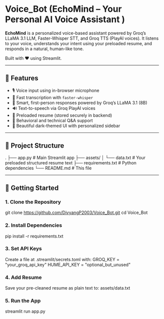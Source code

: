 # Voice_Bot (EchoMind – Your Personal AI Voice Assistant )

**EchoMind** is a personalized voice-based assistant powered by Groq’s LLaMA 3.1 LLM, Faster-Whisper STT, and Groq TTS (PlayAI voices). It listens to your voice, understands your intent using your preloaded resume, and responds in a natural, human-like tone.

Built with ❤️ using Streamlit.

---

## 🎯 Features

- 🎙️ Voice input using in-browser microphone
- 🧠 Fast transcription with `faster-whisper`
- 💬 Smart, first-person responses powered by Groq’s LLaMA 3.1 (8B)
- 🔊 Text-to-speech via Groq PlayAI voices
- 📄 Preloaded resume (stored securely in backend)
- 🧑 Behavioral and technical Q&A support
- 🌙 Beautiful dark-themed UI with personalized sidebar

---

## 📁 Project Structure
.
├── app.py # Main Streamlit app
├── assets/
│ └── data.txt # Your preloaded structured resume text
├── requirements.txt # Python dependencies
└── README.md # This file

---

## 🚀 Getting Started

### 1. Clone the Repository

git clone https://github.com/DivyangP2003/Voice_Bot.git
cd Voice_Bot

### 2. Install Dependencies

pip install -r requirements.txt

### 3. Set API Keys
Create a file at .streamlit/secrets.toml with:
GROQ_KEY = "your_groq_api_key"
HUME_API_KEY = "optional_but_unused"

### 4. Add Resume
Save your pre-cleaned resume as plain text to:
assets/data.txt

### 5. Run the App
streamlit run app.py



